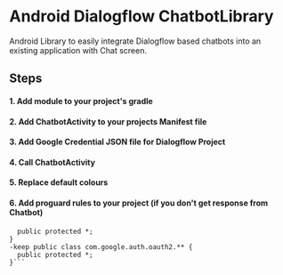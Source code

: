 # Android Dialogflow ChatbotLibrary
Android Library to easily integrate Dialogflow based chatbots into an existing application with Chat screen.

## Steps
#### 1. Add module to your project's gradle


#### 2. Add ChatbotActivity to your projects Manifest file


#### 3. Add Google Credential JSON file for Dialogflow Project


#### 4. Call ChatbotActivity


#### 5. Replace default colours


#### 6. Add proguard rules to your project (if you don't get response from Chatbot)
```-keep public class com.google.api.gax.core.** {
  public protected *;
}
-keep public class com.google.auth.oauth2.** {
  public protected *;
}```


